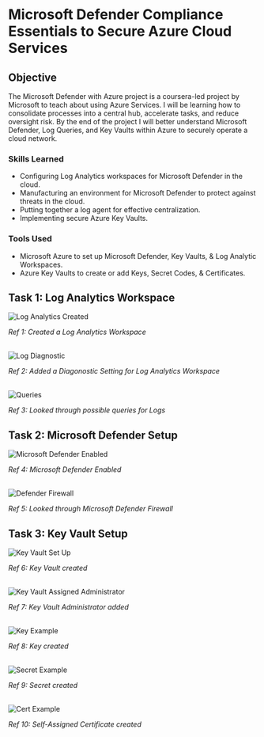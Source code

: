 # Microsoft Defender Compliance Essentials to Secure Azure Cloud Services

## Objective

The Microsoft Defender with Azure project is a coursera-led project by Microsoft to teach about using Azure Services. I will be learning how to consolidate processes into a central hub, accelerate tasks, and reduce oversight risk. By the end of the project I will better understand Microsoft Defender, Log Queries, and Key Vaults within Azure to securely operate a cloud network.

### Skills Learned

- Configuring Log Analytics workspaces for Microsoft Defender in the cloud.
- Manufacturing an environment for Microsoft Defender to protect against threats in the cloud.
- Putting together a log agent for effective centralization.
- Implementing secure Azure Key Vaults.

### Tools Used

- Microsoft Azure to set up Microsoft Defender, Key Vaults, & Log Analytic Workspaces.
- Azure Key Vaults to create or add Keys, Secret Codes, & Certificates.

## Task 1: Log Analytics Workspace
![Log Analytics Created](https://github.com/user-attachments/assets/4bc5e490-8c8c-4dc5-b531-219ded60bbc3)

*Ref 1: Created a Log Analytics Workspace*

<br/>![Log Diagnostic](https://github.com/user-attachments/assets/862b755f-4116-4c5f-85af-ab98a86553e4)

*Ref 2: Added a Diagonostic Setting for Log Analytics Workspace*

<br/>![Queries](https://github.com/user-attachments/assets/181c7fa2-40ba-487f-8981-f873e690009d)

*Ref 3: Looked through possible queries for Logs*

## Task 2: Microsoft Defender Setup
![Microsoft Defender Enabled](https://github.com/user-attachments/assets/203191c4-ef40-4fbe-972d-2577e23dc02e)


*Ref 4: Microsoft Defender Enabled*

<br/>![Defender Firewall](https://github.com/user-attachments/assets/c9bbfd58-8b63-4be8-8b04-9734cb673162)

*Ref 5: Looked through Microsoft Defender Firewall*

## Task 3: Key Vault Setup
![Key Vault Set Up](https://github.com/user-attachments/assets/570e48a2-c858-4f56-be6a-0334ee356a91)


*Ref 6: Key Vault created*

<br/>![Key Vault Assigned Administrator](https://github.com/user-attachments/assets/af7ee2dc-a028-4a14-9e5b-f89b7b6b8e05)

*Ref 7: Key Vault Administrator added*

<br/>![Key Example](https://github.com/user-attachments/assets/a4691a2f-cb07-49d4-b808-1b14f6ae183a)

*Ref 8: Key created*

<br/>![Secret Example](https://github.com/user-attachments/assets/5951c2e4-1742-4c66-b1c1-0afef066bb83)

*Ref 9: Secret created*

<br/>![Cert Example](https://github.com/user-attachments/assets/29cbf098-4118-435e-9baf-f74c72b2ca80)

*Ref 10: Self-Assigned Certificate created*
